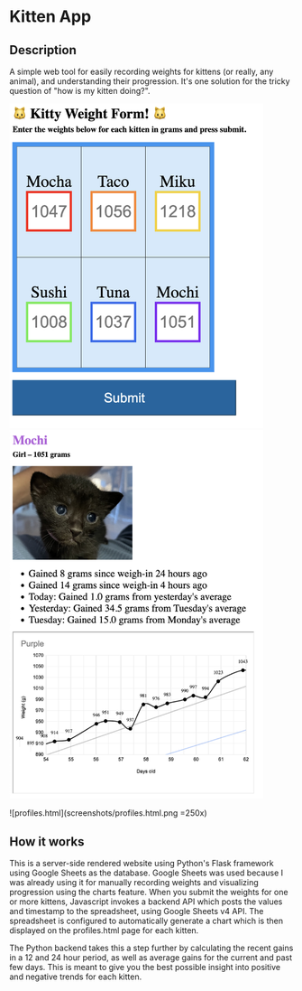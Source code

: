 # Kitten App

## Description

A simple web tool for easily recording weights for kittens (or really, any animal), and understanding their progression. It's one solution for the tricky question of "how is my kitten doing?".

<img src="screenshots/index.html.png" width="450"/>
<img src="screenshots/profiles.html.png" width="450"/>

![profiles.html](screenshots/profiles.html.png =250x)

## How it works

This is a server-side rendered website using Python's Flask framework using Google Sheets as the database. Google Sheets was used because I was already using it for manually recording weights and visualizing progression using the charts feature. When you submit the weights for one or more kittens, Javascript invokes a backend API which posts the values and timestamp to the spreadsheet, using Google Sheets v4 API. The spreadsheet is configured to automatically generate a chart which is then displayed on the profiles.html page for each kitten.

The Python backend takes this a step further by calculating the recent gains in a 12 and 24 hour period, as well as average gains for the current and past few days. This is meant to give you the best possible insight into positive and negative trends for each kitten.

